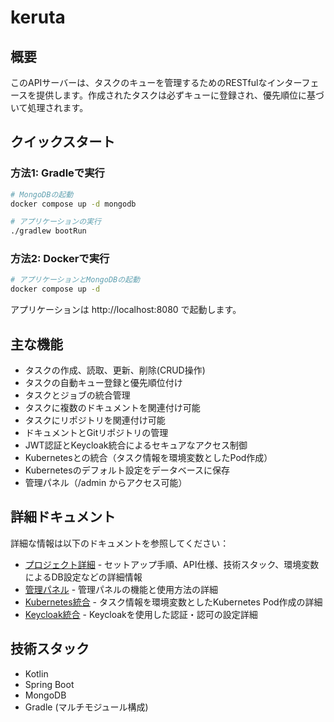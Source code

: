 # keruta

## 概要

このAPIサーバーは、タスクのキューを管理するためのRESTfulなインターフェースを提供します。作成されたタスクは必ずキューに登録され、優先順位に基づいて処理されます。

## クイックスタート

### 方法1: Gradleで実行

```bash
# MongoDBの起動
docker compose up -d mongodb

# アプリケーションの実行
./gradlew bootRun
```

### 方法2: Dockerで実行

```bash
# アプリケーションとMongoDBの起動
docker compose up -d
```

アプリケーションは http://localhost:8080 で起動します。

## 主な機能

- タスクの作成、読取、更新、削除(CRUD操作)
- タスクの自動キュー登録と優先順位付け
- タスクとジョブの統合管理
- タスクに複数のドキュメントを関連付け可能
- タスクにリポジトリを関連付け可能
- ドキュメントとGitリポジトリの管理
- JWT認証とKeycloak統合によるセキュアなアクセス制御
- Kubernetesとの統合（タスク情報を環境変数としたPod作成）
- Kubernetesのデフォルト設定をデータベースに保存
- 管理パネル（/admin からアクセス可能）

## 詳細ドキュメント

詳細な情報は以下のドキュメントを参照してください：

- [プロジェクト詳細](doc/project_details.md) - セットアップ手順、API仕様、技術スタック、環境変数によるDB設定などの詳細情報
- [管理パネル](doc/admin_panel.md) - 管理パネルの機能と使用方法の詳細
- [Kubernetes統合](doc/kubernetes_integration.md) - タスク情報を環境変数としたKubernetes Pod作成の詳細
- [Keycloak統合](doc/keycloak_integration.md) - Keycloakを使用した認証・認可の設定詳細

## 技術スタック

- Kotlin
- Spring Boot
- MongoDB
- Gradle (マルチモジュール構成)
